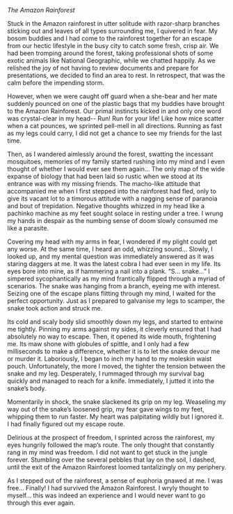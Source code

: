 _*The Amazon Rainforest*_

Stuck in the Amazon rainforest in utter solitude with razor-sharp branches sticking out and leaves of all types surrounding me, I quivered in fear. My bosom buddies and I had come
to the rainforest together for an escape from our hectic lifestyle in the busy city to catch some fresh, crisp air. We had been tromping around the forest, taking professional
shots of some exotic animals like National Geographic, while we chatted happily. As we relished the joy of not having to review documents and prepare for presentations,
we decided to find an area to rest. In retrospect, that was the calm before the impending storm.

However, when we were caught off guard when a she-bear and her mate suddenly pounced on one of the plastic bags that my buddies have brought to the Amazon Rainforest.
Our primal instincts kicked in and only one word was crystal-clear in my head-- Run! Run for your life! Like how mice scatter when a cat pounces, we sprinted pell-mell 
in all directions. Running as fast as my legs could carry, I did not get a chance to see my friends for the last time. 

Then, as I wandered aimlessly around the forest, swatting the incessant mosquitoes, memories of my family started rushing into my mind and I even thought of whether I would ever
see them again… The only map of the wide expanse of biology that had been laid so rustic when we stood at its entrance was with my missing friends. The macho-like attitude that 
accompanied me when I first stepped into the rainforest had fled, only to give its vacant lot to a timorous attitude with a nagging sense of paranoia and bout of trepidation. 
Negative thoughts whizzed in my head like a pachinko machine as my feet sought solace in resting under a tree. I wrung my hands in despair as the numbing sense of doom slowly
consumed me like a parasite. 

Covering my head with my arms in fear, I wondered if my plight could get any worse. At the same time, I heard an odd, whizzing sound… Slowly, I looked up, and my mental question
was immediately answered as it was staring daggers at me. It was the latest cobra I had ever seen in my life. Its eyes bore into mine, as if hammering a nail into a plank.
“S… snake…” I simpered sycophantically as my mind frantically flipped through a myriad of scenarios. The snake was hanging from a branch, eyeing me with interest. 
Seizing one of the escape plans flitting through my mind, I waited for the perfect opportunity. Just as I prepared to galvanise my legs to scamper, the snake took action and
struck me. 

Its cold and scaly body slid smoothly down my legs, and started to entwine me tightly. Pinning my arms against my sides, it cleverly ensured that I had absolutely no way to escape.
Then, it opened its wide mouth, frightening me. Its maw shone with globules of spittle, and I only had a few milliseconds to make a difference, whether it is to let the snake
devour me or murder it. Laboriously, I began to inch my hand to my moleskin waist pouch. Unfortunately, the more I moved, the tighter the tension between the snake and my leg. 
Desperately, I rummaged through my survival bag quickly and managed to reach for a knife. Immediately, I jutted it into the snake’s body. 

Momentarily in shock, the snake slackened its grip on my leg. Weaseling my way out of the snake’s loosened grip, my fear gave wings to my feet, whipping them to run faster.
My heart was palpitating wildly but I ignored it. I had finally figured out my escape route. 

Delirious at the prospect of freedom, I sprinted across the rainforest, my eyes hungrily followed the map’s route. The only thought that constantly rang in my mind was freedom.
I did not want to get stuck in the jungle forever. Stumbling over the several pebbles that lay on the soil, I dashed, until the exit of the Amazon Rainforest loomed
tantalizingly on my periphery. 

As I stepped out of the rainforest, a sense of euphoria gnawed at me. I was free… Finally! I had survived the Amazon Rainforest. I wryly thought to myself… this was indeed an 
experience and I would never want to go through this ever again. 


